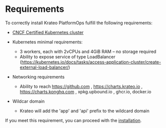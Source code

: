 # Requirements

To correctly install Krateo PlatformOps fulfill the following requirements:

- [CNCF Certified Kubernetes cluster](https://landscape.cncf.io/card-mode?category=platform&grouping=category)

- Kubernetes minimal requirements:
    * 3 workers, each with 2vCPUs and 4GiB RAM – no storage required
    * Ability to expose service of type LoadBalancer (https://kubernetes.io/docs/tasks/access-application-cluster/create-external-load-balancer/)

- Networking requirements
    * Ability to reach https://github.com , https://charts.krateo.io , https://charts.konghq.com , xpkg.upbound.io , ghcr.io, docker.io

- Wildcar domain
    * Krateo will add the 'app' and 'api' prefix to the wildcard domain

If you meet this requirement, you can proceed with the [installation](./cli/cli-overview.md#installing-the-krateo-cli).
